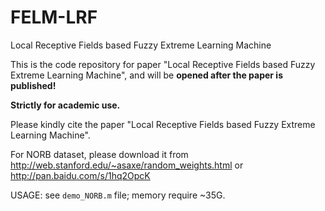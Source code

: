 # FELM-LRF

Local Receptive Fields based Fuzzy Extreme Learning Machine

This is the code repository for paper "Local Receptive Fields based Fuzzy Extreme Learning Machine", and will be **opened after the paper is published!**

**Strictly for academic use.**

Please kindly cite the paper "Local Receptive Fields based Fuzzy Extreme Learning Machine".


For NORB dataset, please download it from http://web.stanford.edu/~asaxe/random_weights.html or http://pan.baidu.com/s/1hq2OpcK

USAGE: see ``demo_NORB.m`` file;  memory require ~35G.





